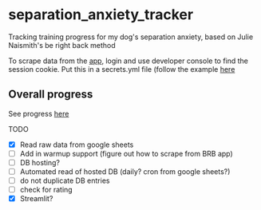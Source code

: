 # separation_anxiety_tracker
Tracking training progress for my dog's separation anxiety, based on Julie Naismith's be right back method

To scrape data from the [app](https://berightbackapp.io/), login and use developer console to find the session cookie.
Put this in a secrets.yml file (follow the example [here](secrets_example.yml)

## Overall progress
See progress [here](https://max-sa-training.streamlit.app/)


TODO
- [X] Read raw data from google sheets
- [ ] Add in warmup support (figure out how to scrape from BRB app)
- [ ] DB hosting?
- [ ] Automated read of hosted DB (daily? cron from google sheets?)
- [ ] do not duplicate DB entries
- [ ] check for rating
- [X] Streamlit?
